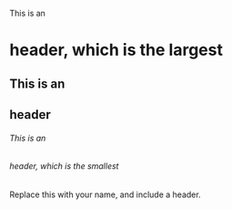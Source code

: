 This is an <h1> header, which is the largest
## This is an <h2> header
###### This is an <h6> header, which is the smallest
Replace this with your name, and include a header.
